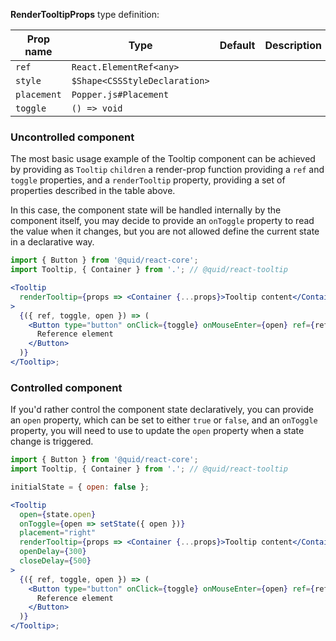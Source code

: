**RenderTooltipProps** type definition:

| Prop name   | Type                          | Default | Description |
| ----------- | ----------------------------- | ------- | ----------- |
| `ref`       | `React.ElementRef<any>`       |         |             |
| `style`     | `$Shape<CSSStyleDeclaration>` |         |             |
| `placement` | `Popper.js#Placement`         |         |             |
| `toggle`    | `() => void`                  |         |             |

### Uncontrolled component

The most basic usage example of the Tooltip component can be achieved by
providing as `Tooltip` `children` a render-prop function providing a
`ref` and `toggle` properties, and a `renderTooltip` property, providing
a set of properties described in the table above.

In this case, the component state will be handled internally by the
component itself, you may decide to provide an `onToggle` property to
read the value when it changes, but you are not allowed define the current
state in a declarative way.

```jsx
import { Button } from '@quid/react-core';
import Tooltip, { Container } from '.'; // @quid/react-tooltip

<Tooltip
  renderTooltip={props => <Container {...props}>Tooltip content</Container>}
>
  {({ ref, toggle, open }) => (
    <Button type="button" onClick={toggle} onMouseEnter={open} ref={ref}>
      Reference element
    </Button>
  )}
</Tooltip>;
```

### Controlled component

If you'd rather control the component state declaratively, you can provide
an `open` property, which can be set to either `true` or `false`, and an
`onToggle` property, you will need to use to update the `open` property when
a state change is triggered.

```jsx
import { Button } from '@quid/react-core';
import Tooltip, { Container } from '.'; // @quid/react-tooltip

initialState = { open: false };

<Tooltip
  open={state.open}
  onToggle={open => setState({ open })}
  placement="right"
  renderTooltip={props => <Container {...props}>Tooltip content</Container>}
  openDelay={300}
  closeDelay={500}
>
  {({ ref, toggle, open }) => (
    <Button type="button" onClick={toggle} onMouseEnter={open} ref={ref}>
      Reference element
    </Button>
  )}
</Tooltip>;
```
